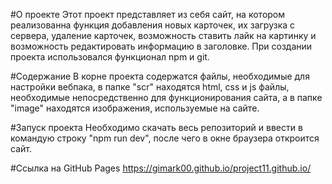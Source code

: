 #О проекте
Этот проект представляет из себя сайт, на котором реализованна функция добавления новых карточек, их загрузка с сервера, удаление карточек, возможность ставить лайк на картинку и возможность редактировать информацию в заголовке. При создании проекта использовался функционал npm и git.

#Содержание
В корне проекта содержатся файлы, необходимые для настройки вебпака, в папке "scr" находятся html, css и js файлы, необходимые непосредственно для функционирования сайта, а в папке "image" находятся изображения, используемые на сайте.

#Запуск проекта
Необходимо скачать весь репозиторий и ввести в командую строку "npm run dev", после чего в окне браузера откроится сайт.

#Ссылка на GitHub Pages
https://gimark00.github.io/project11.github.io/
